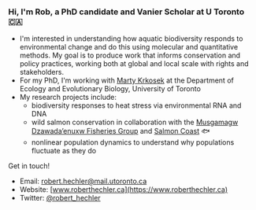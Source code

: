 ### Hi, I'm Rob, a PhD candidate and Vanier Scholar at U Toronto :canada:

- I'm interested in understanding how aquatic biodiversity responds to environmental change and do this using molecular and quantitative methods. My goal is to produce work that informs conservation and policy practices, working both at global and local scale with rights and stakeholders.
- For my PhD, I'm working with [Marty Krkosek](https://krkosek.eeb.utoronto.ca/) at the Department of Ecology and Evolutionary Biology, University of Toronto
- My research projects include:
    - biodiversity responses to heat stress via environmental RNA and DNA 
    - wild salmon conservation in collaboration with the [Musgamagw Dzawada’enuxw Fisheries Group](https://mdfgfisheries.ca/) and [Salmon Coast](https://salmoncoast.org/) :fish: 
    - nonlinear population dynamics to understand why populations fluctuate as they do

Get in touch!
- Email: [robert.hechler@mail.utoronto.ca](mailto:robert.hechler@mail.utoronto.ca)
- Website: [www.roberthechler.ca](https://www.roberthechler.ca) 
- Twitter: [@robert_hechler](https://x.com/robert_hechler)





  

<!--
**RobertHechler/RobertHechler** is a ✨ _special_ ✨ repository because its `README.md` (this file) appears on your GitHub profile.

Here are some ideas to get you started:

- 🔭 I’m currently working on ...
- 🌱 I’m currently learning ...
- 👯 I’m looking to collaborate on ...
- 🤔 I’m looking for help with ...
- 💬 Ask me about ...
- 📫 How to reach me: ...
- 😄 Pronouns: ...
- ⚡ Fun fact: ...
-->
